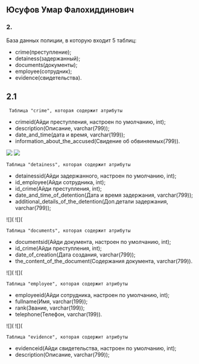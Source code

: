 ## Юсуфов Умар Фалохиддинович

### 2.
База данных полиции, в которую входит 5 таблиц:
* crime(преступление);
* detainess(задержанный);
* documents(документы);
* employee(сотрудник);
* evidence(свидетельства).

##  2.1
	 Таблица "crime", которая содержит атрибуты
* crimeid(Айди преступления, настроен по умолчанию, int);
* description(Описание, varchar(799));
* date_and_time(дата и время, varchar(199));
* information_about_the_accused(Свидение об обвиняемых(799)).

![](screens./msg1276890825-32239.000001)	![](screens./msg1276890825-32308.000002)

	Таблица "detainess", которая содержит атрибуты
* detainessid(Айди задержанного, настроен по умолчанию, int);
* id_employee(Айди сотрудника, int);
* id_crime(Айди преступления, int);
* date_and_time_of_detention(Дата и время задержания, varchar(799));
* additional_details_of_the_detention(Доп.детали задержания, varchar(799));

![](						![](

	Таблица "documents", которая содержит атрибуты
* documentsid(Айди документа, настроен по умолчанию, int);
* id_crime(Айди преступления, int);
* date_of_creation(Дата создания, varchar(799));
* the_content_of_the_document(Содержания документа, varchar(799)).

![](						![](

	Таблица "employee", которая содержит атрибуты	
* employeeid(Айди сотрудника, настроен по умолчанию, int);
* fullname(Имя, varchar(199));
* rank(Звание, varchar(199));
* telephone(Телефон, varchar(199)).

![](						![](

	Таблица "evidence", которая содержит атрибуты
* evidenceid(Айди свидетельства, настроен по умолчанию, int);
* description(Описание, varchar(799));
